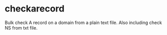 # checkarecord
Bulk check A record on a domain from a plain text file. Also including check NS from txt file. 
